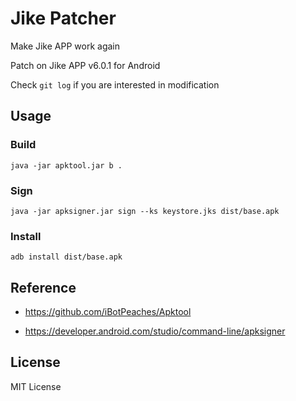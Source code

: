# Jike Patcher

Make Jike APP work again

Patch on Jike APP v6.0.1 for Android

Check `git log` if you are interested in modification

## Usage

### Build
```
java -jar apktool.jar b .
```

### Sign
```
java -jar apksigner.jar sign --ks keystore.jks dist/base.apk
```

### Install
```
adb install dist/base.apk
```

## Reference

- https://github.com/iBotPeaches/Apktool

- https://developer.android.com/studio/command-line/apksigner

## License

MIT License